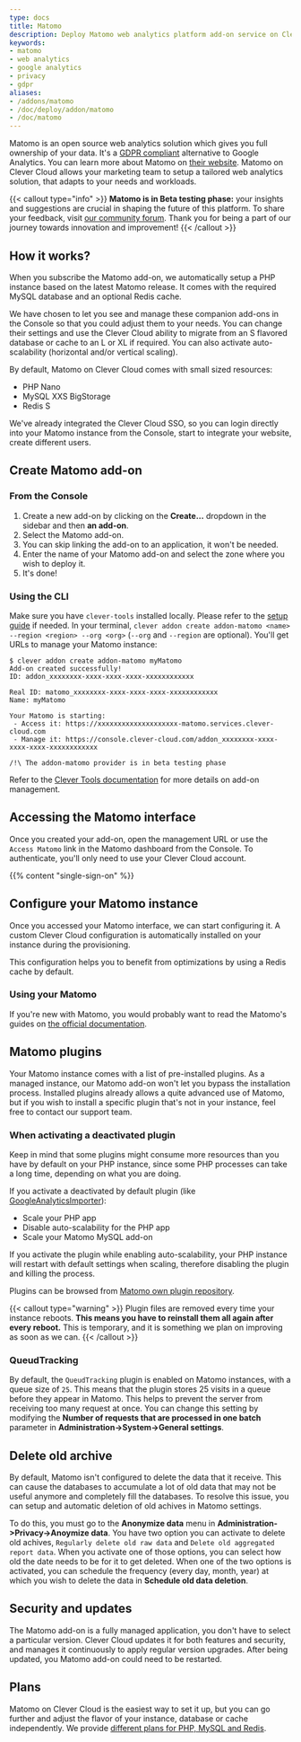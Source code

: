```yaml
---
type: docs
title: Matomo
description: Deploy Matomo web analytics platform add-on service on Clever Cloud for privacy-focused website and application analytics with GDPR compliance
keywords:
- matomo
- web analytics
- google analytics
- privacy
- gdpr
aliases:
- /addons/matomo
- /doc/deploy/addon/matomo
- /doc/matomo
---
```


Matomo is an open source web analytics solution which gives you full ownership of your data. It's a [GDPR compliant](https://matomo.org/gdpr-analytics) alternative to Google Analytics. You can learn more about Matomo on [their website](https://matomo.org). Matomo on Clever Cloud allows your marketing team to setup a tailored web analytics solution, that adapts to your needs and workloads.

{{< callout type="info" >}}
**Matomo is in Beta testing phase:** your insights and suggestions are crucial in shaping the future of this platform.
To share your feedback, visit [our community forum](https://github.com/CleverCloud/Community/discussions/categories/matomo).
Thank you for being a part of our journey towards innovation and improvement!
{{< /callout >}}

## How it works?

When you subscribe the Matomo add-on, we automatically setup a PHP instance based on the latest Matomo release. It comes with the required MySQL database and an optional Redis cache.

We have chosen to let you see and manage these companion add-ons in the Console so that you could adjust them to your needs. You can change their settings and use the Clever Cloud ability to migrate from an S flavored database or cache to an L or XL if required. You can also activate auto-scalability (horizontal and/or vertical scaling).

By default, Matomo on Clever Cloud comes with small sized resources:

- PHP Nano
- MySQL XXS BigStorage
- Redis S

We've already integrated the Clever Cloud SSO, so you can login directly into your Matomo instance from the Console, start to integrate your website, create different users.

## Create Matomo add-on

### From the Console

1. Create a new add-on by clicking on the **Create…** dropdown in the sidebar and then **an add-on**.
2. Select the Matomo add-on.
3. You can skip linking the add-on to an application, it won't be needed.
4. Enter the name of your Matomo add-on and select the zone where you wish to deploy it.
5. It's done!

### Using the CLI

Make sure you have `clever-tools` installed locally. Please refer to the [setup guide](/developers/doc/cli/install/) if needed. In your terminal, `clever addon create addon-matomo <name> --region <region> --org <org>` (`--org` and `--region` are optional). You'll get URLs to manage your Matomo instance:

```
$ clever addon create addon-matomo myMatomo
Add-on created successfully!
ID: addon_xxxxxxxx-xxxx-xxxx-xxxx-xxxxxxxxxxxx

Real ID: matomo_xxxxxxxx-xxxx-xxxx-xxxx-xxxxxxxxxxxx
Name: myMatomo

Your Matomo is starting:
 - Access it: https://xxxxxxxxxxxxxxxxxxxx-matomo.services.clever-cloud.com
 - Manage it: https://console.clever-cloud.com/addon_xxxxxxxx-xxxx-xxxx-xxxx-xxxxxxxxxxxx

/!\ The addon-matomo provider is in beta testing phase
```

Refer to the [Clever Tools documentation](/developers/doc/cli/addons/) for more details on add-on management.

## Accessing the Matomo interface

Once you created your add-on, open the management URL or use the `Access Matomo` link in the Matomo dashboard from the Console. To authenticate, you'll only need to use your Clever Cloud account.

{{% content "single-sign-on" %}}

## Configure your Matomo instance

Once you accessed your Matomo interface, we can start configuring it. A custom Clever Cloud configuration is automatically installed on your instance during the provisioning.

This configuration helps you to benefit from optimizations by using a Redis cache by default.

### Using your Matomo

If you're new with Matomo, you would probably want to read the Matomo's guides on [the official documentation](https://matomo.org/guides/).

## Matomo plugins

Your Matomo instance comes with a list of pre-installed plugins. As a managed instance, our Matomo add-on won't let you bypass the installation process. Installed plugins already allows a quite advanced use of Matomo, but if you wish to install a specific plugin that's not in your instance, feel free to contact our support team.

### When activating a deactivated plugin

Keep in mind that some plugins might consume more resources than you have by default on your PHP instance, since some PHP processes can take a long time, depending on what you are doing.

If you activate a deactivated by default plugin (like [GoogleAnalyticsImporter](https://matomo.org/guide/installation-maintenance/import-google-analytics/)):

- Scale your PHP app
- Disable auto-scalability for the PHP app
- Scale your Matomo MySQL add-on

If you activate the plugin while enabling auto-scalability, your PHP instance will restart with default settings when scaling, therefore disabling the plugin and killing the process.

Plugins can be browsed from [Matomo own plugin repository](https://plugins.matomo.org/).

{{< callout type="warning" >}}
Plugin files are removed every time your instance reboots. **This means you have to reinstall them all again after every reboot.** This is temporary, and it is something we plan on improving as soon as we can.
{{< /callout >}}

### QueudTracking

By default, the `QueudTracking` plugin is enabled on Matomo instances, with a queue size of `25`. This means that the plugin stores 25 visits in a queue before they appear in Matomo. This helps to prevent the server from receiving too many request at once. You can change this setting by modifying the **Number of requests that are processed in one batch** parameter in **Administration->System->General settings**.

## Delete old archive

By default, Matomo isn't configured to delete the data that it receive. This can cause the databases to accumulate a lot of old data that may not be useful anymore and completely fill the databases.
To resolve this issue, you can setup and automatic deletion of old achives in Matomo settings.

To do this, you must go to the **Anonymize data** menu in **Administration->Privacy->Anoymize data**. You have two option you can activate to delete old achives, `Regularly delete old raw data` and `Delete old aggregated report data`. When you activate one of those options, you can select how old the date needs to be for it to get deleted. When one of the two options is activated, you can schedule the frequency (every day, month, year) at which you wish to delete the data in **Schedule old data deletion**.

## Security and updates

The Matomo add-on is a fully managed application, you don't have to select a particular version. Clever Cloud updates it for both features and security, and manages it continuously to apply regular version upgrades. After being updated, you Matomo add-on could need to be restarted.

## Plans

Matomo on Clever Cloud is the easiest way to set it up, but you can go further and adjust the flavor of your instance, database or cache independently. We provide [different plans for PHP, MySQL and Redis](https://www.clever-cloud.com/pricing/).
